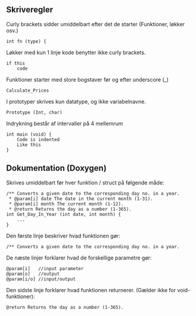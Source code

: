 ## Skriveregler

Curly brackets sidder umiddelbart efter det de starter (Funktioner, løkker osv.)

    int fn (type) {

Løkker med kun 1 linje kode benytter ikke curly brackets.

    if this
        code

Funktioner starter med store bogstaver før og efter underscore (\_)

    Calculate_Prices

I prototyper skrives kun datatype, og ikke variabelnavne.

    Prototype (Int, char)

Indrykning består af intervaller på 4 mellemrum

    int main (void) {
        Code is indented
        Like this
    }

## Dokumentation (Doxygen)

Skrives umiddelbart før hver funktion / struct på følgende måde:

    /** Converts a given date to the corresponding day no. in a year.
     * @param[i] date The date in the current month (1-31).
     * @param[i] month The current month (1-12).
     * @return Returns the day as a number (1-365).
    int Get_Day_In_Year (int date, int month) {
        ...
    }
    
Den første linje beskriver hvad funktionen gør:

    /** Converts a given date to the corresponding day no. in a year.
    
De næste linjer forklarer hvad de forskellige parametre gør:

    @param[i]   //input parameter
    @param[o]   //output
    @param[i/o] //input/output

Den sidste linje forklarer hvad funktionen returnerer. (Gælder ikke for void-funktioner):

    @return Returns the day as a number (1-365).
